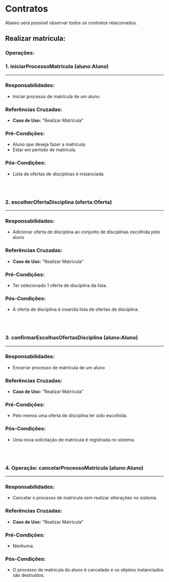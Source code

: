 # **Contratos**

Abaixo será possível observar todos os contratos relacionados.

## Realizar matrícula:

### Operações:

### **1.** iniciarProcessoMatrícula (aluno:Aluno)
-----------------------

### **Responsabilidades**:

- Iniciar processo de matrícula de um aluno

### **Referências Cruzadas**:

- **Caso de Uso:** "Realizar Matrícula"

### **Pré-Condições**:

- Aluno que deseja fazer a matrícula;
- Estar em período de matrícula.

### **Pós-Condições**:

- Lista de ofertas de disciplinas é instanciada.

<!-- Pular Linha -->
<br></br>

### **2.** escolherOfertaDisciplina (oferta:Oferta)
-----------------------

### **Responsabilidades**:

- Adicionar oferta de disciplina ao conjunto de disciplinas escolhida pelo aluno

### **Referências Cruzadas**:

- **Caso de Uso:** "Realizar Matrícula"

### **Pré-Condições**:

- Ter selecionado 1 oferta de disciplina da lista.

### **Pós-Condições**:

- A oferta de disciplina é inserida lista de ofertas de disciplina.

<!-- Pular Linha -->
<br></br>


### **3.** confirmarEscolhasOfertasDisciplina (aluno:Aluno)
-----------------------

### **Responsabilidades**:

- Encerrar processo de matrícula de um aluno

### **Referências Cruzadas**:

- **Caso de Uso:** "Realizar Matrícula"

### **Pré-Condições**:

- Pelo menos uma oferta de disciplina ter sido escolhida.

### **Pós-Condições**:

- Uma nova solicitação de matrícula é registrada no sistema.

<!-- Pular Linha -->
<br></br>

### 4. **Operação**: cancelarProcessoMatrícula (aluno:Aluno)
-----------------------

### **Responsabilidades**:

- Cancelar o processo de matrícula sem realizar alterações no sistema.

### **Referências Cruzadas**:

- **Caso de Uso:** "Realizar Matrícula"

### **Pré-Condições**:

- Nenhuma.

### **Pós-Condições**:

- O processo de matrícula do aluno é cancelado e os objetos instanciados são destruídos.

<!-- Pular Linha -->
<br></br>
